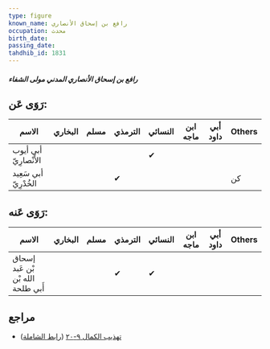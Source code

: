 ```yaml
---
type: figure
known_name: رافع بن إسحاق الأنصاري
occupation: محدث
birth_date:
passing_date:
tahdhib_id: 1831
---
```

##### رافع بن إسحاق الأنصاري المدني مولى الشفاء

## رَوَى عَن:
| الاسم                 | البخاري | مسلم | الترمذي | النسائي | ابن ماجه | أبي داود | Others |
| --------------------- | ------- | ---- | ------- | ------- | -------- | -------- | ------ |
| أبي أيوب الأَنْصارِيّ |         |      |         | ✔       |          |          |        |
| أبي سَعِيد الخُدْرِيّ |         |      | ✔       |         |          |          | كن     |
## رَوَى عَنه:
| الاسم                             | البخاري | مسلم | الترمذي | النسائي | ابن ماجه | أبي داود | Others |
| --------------------------------- | ------- | ---- | ------- | ------- | -------- | -------- | ------ |
| إسحاق بْن عَبد الله بْن أَبي طلحة |         |      | ✔       | ✔       |          |          |        |
## مراجع
- [تهذيب الكمال ٩-٢٠](obsidian://open?vault=Tahdhib-al-Kamal&file=Figures/١٨٣١-رافع%20بن%20إسحاق%20الأنصاري%20المدني%20مولى%20الشفاء) ([رابط الشاملة](https://shamela.ws/book/3722/4260))